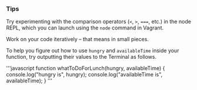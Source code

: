 ### Tips

Try experimenting with the comparison operators (`<`, `>`, `===`, etc.) in the node REPL, which you can launch using the `node` command in Vagrant.

Work on your code iteratively – that means in small pieces. 

To help you figure out how to use `hungry` and `availableTime` inside your function, try outputting their values to the Terminal as follows.



'''javascript
function whatToDoForLunch(hungry, availableTime) {
  console.log("hungry is", hungry);
  console.log("availableTime is", availableTime);
}
'''
